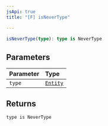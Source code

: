 ```yaml
---
jsApi: true
title: "[F] isNeverType"

---
```

```ts
isNeverType(type): type is NeverType
```

## Parameters

| Parameter | Type |
| :------ | :------ |
| `type` | [`Entity`](../type-aliases/Entity.md) |

## Returns

`type is NeverType`
